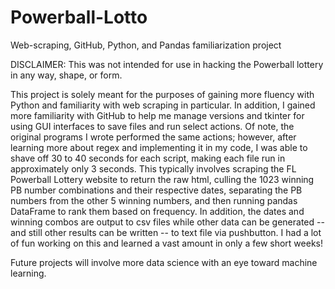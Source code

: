 # Powerball-Lotto
Web-scraping, GitHub, Python, and Pandas familiarization project

DISCLAIMER:  This was not intended for use in hacking the Powerball lottery in any way, shape, or form. 

This project is solely meant for the purposes of gaining more fluency with Python and familiarity with web scraping in particular.  In addition, I gained more familiarity with GitHub to help me manage versions and tkinter for using GUI interfaces to save files and run select actions.  Of note, the original programs I wrote performed the same actions; however, after learning more about regex and implementing it in my code, I was able to shave off 30 to 40 seconds for each script, making each file run in approximately only 3 seconds.  This typically involves scraping the FL Powerball Lottery website to return the raw html, culling the 1023 winning PB number combinations and their respective dates, separating the PB numbers from the other 5 winning numbers, and then running pandas DataFrame to rank them based on frequency.  In addition, the dates and winning combos are output to csv files while other data can be generated -- and still other results can be written -- to text file via pushbutton.  I had a lot of fun working on this and learned a vast amount in only a few short weeks!

Future projects will involve more data science with an eye toward machine learning.  
